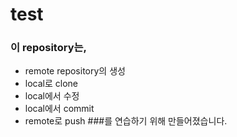 # test

### 이 repository는,
* remote repository의 생성
* local로 clone
* local에서 수정
* local에서 commit
* remote로 push
###를 연습하기 위해 만들어졌습니다.